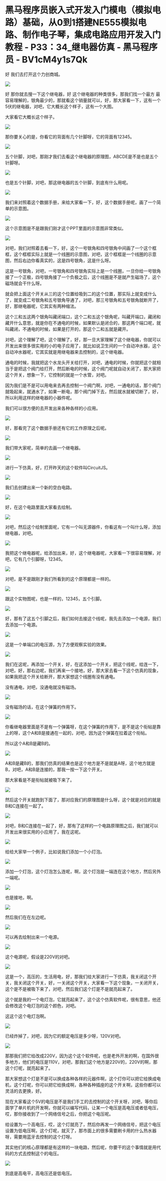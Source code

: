 # 黑马程序员嵌入式开发入门模电（模拟电路）基础，从0到1搭建NE555模拟电路、制作电子琴，集成电路应用开发入门教程 - P33：34_继电器仿真 - 黑马程序员 - BV1cM4y1s7Qk

好 我们去打开这个力创商城。

![](img/0f23d7c8e733a570a93ba6c3c282f225_1.png)

好 那你就去搜一下这个继电器，好 这个继电器的种类很多，那我们找一个最方 最容易理解的，银角最少的，那就看这个销量就可以，好，那大家看一下，这有一个5伏的继电器，对吧，它大概长这个样子，这有一个大图。

大家看它大概长这个样子。

![](img/0f23d7c8e733a570a93ba6c3c282f225_3.png)

那你要关心的是，你看它的背面有几个针脚呀，它的背面有12345。

![](img/0f23d7c8e733a570a93ba6c3c282f225_5.png)

五个针脚，对吧，那刚才我们去看这个继电器的原理图，ABCDE是不是也是五个针脚呀。

![](img/0f23d7c8e733a570a93ba6c3c282f225_7.png)

也是五个针脚，对吧，那这继电器的五个针脚，到底有什么用呢。

![](img/0f23d7c8e733a570a93ba6c3c282f225_9.png)

我们来对照着这个数据手册，来给大家看一下，好，这个数据手册呢，画了一个简单的示意图。

![](img/0f23d7c8e733a570a93ba6c3c282f225_11.png)

这个示意图是不是跟我们刚才这个PPT里面的示意图非常类似。

![](img/0f23d7c8e733a570a93ba6c3c282f225_13.png)

对吧，我们对照着去看一下，好，这个一号银角和四号银角中间画了一个这个框框，这个框框实际上就是一个线圈的示意图，对吧，这个框框是一个线圈的示意图，然后右边你看真实的，这是四号银角，这是什么呀。

这是一号银角，对吧，一号银角和四号银角实际上是一个线圈，一旦你给一号银角接了一个正极，四号银角接了一个负极之后，这个线圈是不是就产生磁场了，这个磁场就会干什么呀。

就会把上面这个开关从三的这个位置给吸到二的这个位置，那实际上就变成什么了，就变成二号银角和五号银角导通了，对吧，那三号银角和五号银角就断开了，好，那继电器呢，它其实有两种缩法。

这个三和五这两个银角叫藏闭端口，这个二和五这个银角呢，叫藏开端口，藏闭和藏开什么意思，就是你在不通电的时候，如果默认是闭合的，那这两个端口呢，就叫藏闭，不通电的时候，如果是打开的，那这个二和五就是藏开。

对吧，这个理解了吧，这个理解了，好，那一旦大家理解了这个继电器，你就可以开发出来很多很实用的小的电子应用了，就比如说卫生间的一个自动冲水器，这个自动冲水器呢，它其实就是用继电器来去控制的，这个继电器。

通电的时候，我就把这个水龙头开关给打开，对吧，通电的时候，你就把这个就相当于是把这个阀门给打开，然后断电的时候，这个阀门呢就自动关闭了，那大家把这个开关，想象一下，它控制的就是一个水管，对吧。

因为我们是不是可以用电来去再去控制一个阀门啊，对吧，一通电的话，那个阀门就吸起来，就通水了，如果一断电，那个阀门掉下去，然后就水就被切断了，好，所以利用这样的继电器的小器件呢。

我们可以很方便的去开发出来各种各样的小应用。

![](img/0f23d7c8e733a570a93ba6c3c282f225_15.png)

好，那看完了这个数据手册还有它的工作原理之后呢。

![](img/0f23d7c8e733a570a93ba6c3c282f225_17.png)

我们带大家呢，简单的去画一个继电器。

![](img/0f23d7c8e733a570a93ba6c3c282f225_19.png)

进行一下仿真，好，打开昨天的这个软件叫CircuitJS。

![](img/0f23d7c8e733a570a93ba6c3c282f225_21.png)

我们去创建出来一个新的空白电路。

![](img/0f23d7c8e733a570a93ba6c3c282f225_23.png)

好，在这个电路里面大家看去绘制。

![](img/0f23d7c8e733a570a93ba6c3c282f225_25.png)

对吧，然后这个绘制里面呢，它有一个叫无源器件，你看这有一个叫什么呀，添加继电器，对吧。

![](img/0f23d7c8e733a570a93ba6c3c282f225_27.png)

我把这个继电器呢，给添加出来，好，这个继电器呢，大家看一下很容易理解，对吧，它有几个引脚呀，12345。

![](img/0f23d7c8e733a570a93ba6c3c282f225_29.png)

对吧，是不是跟刚才我们所看到的这个原理都是一样的。

![](img/0f23d7c8e733a570a93ba6c3c282f225_31.png)

跟这个实物图呢，也是一样的，12345，五个引脚。

![](img/0f23d7c8e733a570a93ba6c3c282f225_33.png)

好，那有了这五个引脚之后，我们如何去接这个线呢，我先去添加一个电源，我们去添加一个电源。

![](img/0f23d7c8e733a570a93ba6c3c282f225_35.png)

这是一个单端口的电压源，为了方便观察实验的效果。

![](img/0f23d7c8e733a570a93ba6c3c282f225_37.png)

我们在这呢，再添加一个开关，好，在这添加一个开关，把这个线呢，给连一下，对吧，好，那右边呢，我们再来一个接地，好，那大家去看一下这个仿真的现象，如果我把这个开关给断开，那大家想这个线圈有没有通电。

没有通电，对吧，没通电就没有磁场。

![](img/0f23d7c8e733a570a93ba6c3c282f225_39.png)

没有磁场的话，在这个弹簧的作用下。

![](img/0f23d7c8e733a570a93ba6c3c282f225_41.png)

你看继电器里面是不是有一个弹簧呀，在这个弹簧的作用下，是不是这个衔帖是靠上的呀，这个A和B是接通在一起的，对吧，因为这个弹簧在拉着这个衔帖。

所以这个A和B是藏B的。

![](img/0f23d7c8e733a570a93ba6c3c282f225_43.png)

A和B是藏B的，那我们仿真的结果也是这个地方是不是就是A呀，这个地方就是B，对吧，A和B是连接的，那我一按一下这个开关。

那大家看是不是衔帖就被吸下来了。

![](img/0f23d7c8e733a570a93ba6c3c282f225_45.png)

然后这个开关就跑到下面了，那对应我们的原理图是什么呀，这个就是对应的就是B和C连接在一起了。

![](img/0f23d7c8e733a570a93ba6c3c282f225_47.png)

对吧，B和C连接在一起了，好，那有了这样的一个电路原理图之后，我们就可以开发出来很实用的小应用了，我在这呢。

![](img/0f23d7c8e733a570a93ba6c3c282f225_49.png)

给给大家举一个例子，比如说我们添加一个小灯泡。

![](img/0f23d7c8e733a570a93ba6c3c282f225_51.png)

添加一个灯泡，这个灯泡怎么连呢，啊，这个灯泡是一端连在这个地方，然后另外一端呢。

![](img/0f23d7c8e733a570a93ba6c3c282f225_53.png)

也是接地，啊。

![](img/0f23d7c8e733a570a93ba6c3c282f225_55.png)

然后我们在在左边呢。

![](img/0f23d7c8e733a570a93ba6c3c282f225_57.png)

可以再去绘制出来一个电源。

![](img/0f23d7c8e733a570a93ba6c3c282f225_59.png)

这个电源呢，假设是220V的对吧。

![](img/0f23d7c8e733a570a93ba6c3c282f225_61.png)

这是一个，高压的，生活用电，好，那我们给大家进行一下仿真，我关闭这个开关，我关闭这个开关，好，一关闭这个开关，大家看一下这个现象，一关闭开关，这个是不是被吸下来了，对吧，然后我们这个灯是不是就亮起来了。

这个就是我的一个电灯泡，它就亮起来了，这个这个仿真软件呢，很有意思，他还会修改这个电灯泡的这个颜色，对吧。

这这个这个电灯泡啊。

![](img/0f23d7c8e733a570a93ba6c3c282f225_63.png)

已经炸掉了，对吧，因为它的额定电压是多少呀，120V对吧。

![](img/0f23d7c8e733a570a93ba6c3c282f225_65.png)

那那我们把它给改成220V，因为这个这个软件呢，也是老外开发的啊，在国外很多地方，他们的电压是110V，对吧，那我们这个地方是220V的，220V的啊，那这个灯呢，就亮起来了。

那大家想这个灯是不是可以换成各种各样的元器件啊，这个灯你可以把它给换成电机，这个灯呢，你可以把它给换成啊，各种各种插座的这个开关啊，这些你都可以灵活的去更换，好。

现在大家看这个5V的电压是不是我们手工的去控制的这个开关呀，对吧，等你后面学了单片机的开发啊，你就可以编写代码，让某一个电压是高电压或者低电压，哎，那你接收到了一个网络信号之后，你把这个电压呢。

给设置为一个高电压，哎，这个灯就亮了，然后你再发一个网络信号，把这个电压设置为低电压啊，这个灯呢，就灭了，那市面上的很多需要刷卡用的什么热水器呀，需要用蓝牙去控制的这个灯呀。

其实他们的核心原理都是有这样的一块电路，然后呢，你要干的这个事情就是用代码的方式去控制这个的电压。

![](img/0f23d7c8e733a570a93ba6c3c282f225_67.png)

到底是高电平，高电压还是低电压。